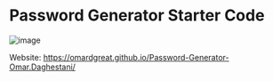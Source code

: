 # Password Generator Starter Code

![image](https://user-images.githubusercontent.com/89590731/176336040-158e5103-cc2c-4d2b-a233-11f811fe5a8a.png)

Website: https://omardgreat.github.io/Password-Generator-Omar.Daghestani/
